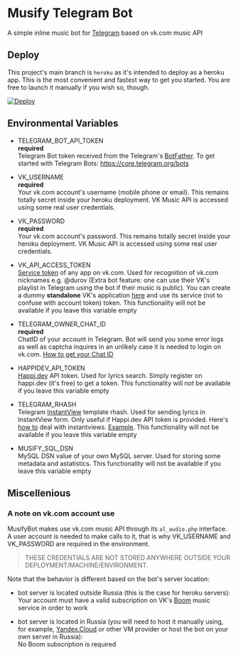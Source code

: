 # Musify Telegram Bot
A simple inline music bot for [Telegram](t.me) based on vk.com music API

## Deploy
This project's main branch is `heroku` as it's intended to deploy as a heroku app. This is the most convenient and fastest way to get you started. You are free to launch it manually if you wish so, though.

[![Deploy](https://www.herokucdn.com/deploy/button.svg)](https://heroku.com/deploy)

## Environmental Variables
- TELEGRAM_BOT_API_TOKEN  
**required**  
Telegram Bot token received from the Telegram's [BotFather](https://t.me/botfather). To get started with Telegram Bots: https://core.telegram.org/bots

- VK_USERNAME  
**required**  
Your vk.com account's username (mobile phone or email). This remains totally secret inside your heroku deployment. VK Music API is accessed using some real user credentials.

- VK_PASSWORD  
**required**  
Your vk.com account's password. This remains totally secret inside your heroku deployment. VK Music API is accessed using some real user credentials.

- VK_API_ACCESS_TOKEN  
[Service token](https://vk.com/dev/access_token) of any app on vk.com. Used for recognition of vk.com nicknames e.g. @durov (Extra bot feature: one can use their VK's playlist in Telegram using the bot if their music is public). You can create a dummy **standalone** VK's application [here](https://vk.com/editapp?act=create) and use its service (not to confuse with account token) token. This functionality will not be available if you leave this variable empty

- TELEGRAM_OWNER_CHAT_ID  
**required**  
ChatID of your account in Telegram. Bot will send you some error logs as well as captcha inquires in an unlikely case it is needed to login on vk.com. [How to get your Chat ID](https://sean-bradley.medium.com/get-telegram-chat-id-80b575520659)

- HAPPIDEV_API_TOKEN  
[Happi.dev](https://happi.dev/docs/music) API token. Used for lyrics search. Simply register on happi.dev (it's free) to get a token. This functionality will not be available if you leave this variable empty

- TELEGRAM_RHASH  
Telegram [InstantView](https://instantview.telegram.org/) template rhash. Used for sending lyrics in InstantView form. Only useful if Happi.dev API token is provided. Here's [how to](https://instantview.telegram.org/#templates-tutorial) deal with instantviews. [Example](https://t.me/iv?url=https%3A%2F%2Fmusify-bot.herokuapp.com%2Flyrics%2F1996%2F2382%2F40356&rhash=81c30e9e431429). This functionality will not be available if you leave this variable empty

- MUSIFY_SQL_DSN  
MySQL DSN value of your own MySQL server. Used for storing some metadata and astatistics. This functionality will not be available if you leave this variable empty

## Miscellenious
### A note on vk.com account use
MusifyBot makes use vk.com music API through its `al_audio.php` interface. A user account is needed to make calls to it, that is why VK_USERNAME and VK_PASSWORD are required in the environment.  
> THESE CREDENTIALS ARE NOT STORED ANYWHERE OUTSIDE YOUR DEPLOYMENT/MACHINE/ENVIRONMENT.

Note that the behavior is different based on the bot's server location:

- bot server is located outside Russia (this is the case for heroku servers):  
Your account must have a valid subscription on VK's [Boom](https://vk.com/boom) music service in order to work

- bot server is located in Russia (you will need to host it manually using, for example, [Yandex.Cloud](https://cloud.yandex.com/) or other VM provider or host the bot on your own server in Russia):   
No Boom subscription is required
